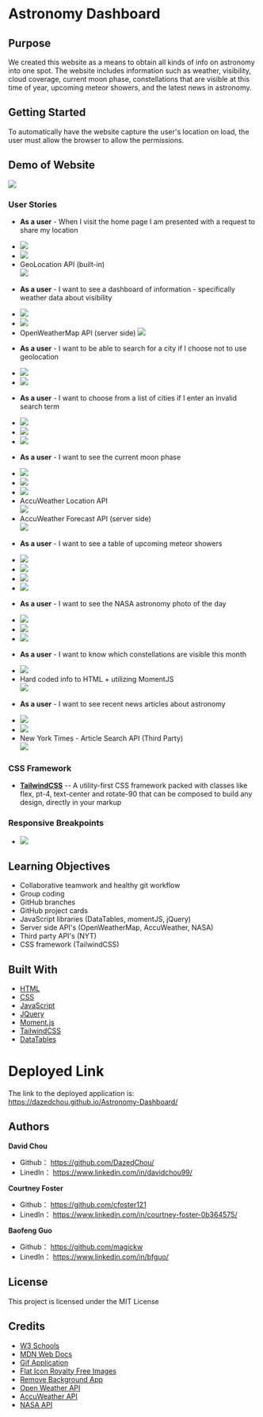 # Astronomy Dashboard

## Purpose
We created this website as a means to obtain all kinds of info on astronomy into one spot. The website includes information such as weather, visibility, cloud coverage, current moon phase, constellations that are visible at this time of year, upcoming meteor showers, and the latest news in astronomy.

## Getting Started
To automatically have the website capture the user's location on load, the user must allow the browser to allow the permissions.


## Demo of Website
![](./FullWebsite.gif)


### User Stories

* **As a user** - When I visit the home page I am presented with a request to share my location  

- ![](images/geolacation.gif)  
- ![](images/geolocation-code.png)  
- GeoLocation API (built-in)  
![](images/geolocation-api.png)  

* **As a user** - I want to see a dashboard of information - specifically weather data about visibility  

- ![](images/weather.png)  
- ![](images/weather-code.png)  
- OpenWeatherMap API (server side)
![](images/weather-api.png)  

* **As a user** - I want to be able to search for a city if I choose not to use geolocation   

- ![](images/city.gif)  
- ![](images/city-code.png)  

* **As a user** - I want to choose from a list of cities if I enter an invalid search term  

- ![](images/choosecity.gif)  
- ![](images/choosecity-code1.png)  
- ![](images/choosecity-code2.png)  

* **As a user** - I want to see the current moon phase  

- ![](images/moon-phase.png)  
- ![](images/moon-phase-code1.png)  
- ![](images/moon-phase-code2.png)  
- AccuWeather Location API  
![](images/moon-phase-api1.png)  
- AccuWeather Forecast API (server side)  
![](images/moon-phase-api2.png)    

* **As a user** - I want to see a table of upcoming meteor showers  

- ![](images/meteors.png)  
- ![](images/meteors-code1.png)  
- ![](images/meteors-code2.png)  
- ![](images/meteors-code3.png)  

* **As a user** - I want to see the NASA astronomy photo of the day  

- ![](images/apod.png)  
- ![](images/apod-code)  
- ![](images/apod-api)  

* **As a user** - I want to know which constellations are visible this month  

- ![](images/stars.png)  
- Hard coded info to HTML + utilizing MomentJS  
![](images/stars-code.png)  

* **As a user** - I want to see recent news articles about astronomy  

- ![](images/nyt.png)  
- ![](images/nyt-code.png)  
- New York Times - Article Search API (Third Party)  
![](images/nyt-api.png)  


### CSS Framework  
- [**TailwindCSS**](https://tailwindcss.com/docs)
-- A utility-first CSS framework packed with classes like flex, pt-4, text-center and rotate-90 that can be composed to build any design, directly in your markup


### Responsive Breakpoints  
- ![](images/responsive.gif)  


## Learning Objectives  
- Collaborative teamwork and healthy git workflow
- Group coding  
- GitHub branches  
- GitHub project cards  
- JavaScript libraries (DataTables, momentJS, jQuery)  
- Server side API's (OpenWeatherMap, AccuWeather, NASA)  
- Third party API's (NYT)
- CSS framework (TailwindCSS)



## Built With

* [HTML](https://developer.mozilla.org/en-US/docs/Web/HTML)
* [CSS](https://developer.mozilla.org/en-US/docs/Web/CSS)
* [JavaScript](https://developer.mozilla.org/en-US/docs/Web/javascript)
* [JQuery](https://developer.mozilla.org/en-US/docs/Glossary/jQuery)
* [Moment.js](https://momentjs.com/docs/)
* [TailwindCSS](https://tailwindcss.com/)
* [DataTables](https://datatables.net/)


# Deployed Link

The link to the deployed application is: https://dazedchou.github.io/Astronomy-Dashboard/


## Authors

**David Chou**

- Github： https://github.com/DazedChou/
- LinedIn： https://www.linkedin.com/in/davidchou99/

**Courtney Foster**

- Github： https://github.com/cfoster121
- LinedIn： https://www.linkedin.com/in/courtney-foster-0b364575/

**Baofeng Guo**

- Github： https://github.com/magickw
- LinedIn： https://www.linkedin.com/in/bfguo/


## License
This project is licensed under the MIT License

## Credits
* [W3 Schools](https://www.w3schools.com/)
* [MDN Web Docs](https://developer.mozilla.org/en-US/)
* [Gif Application](https://gifox.io/)
* [Flat Icon Royalty Free Images](https://www.flaticon.com/)
* [Remove Background App](https://www.remove.bg/)
* [Open Weather API](https://openweathermap.org/api)
* [AccuWeather API](https://developer.accuweather.com/apis)
* [NASA API](https://api.nasa.gov/)

